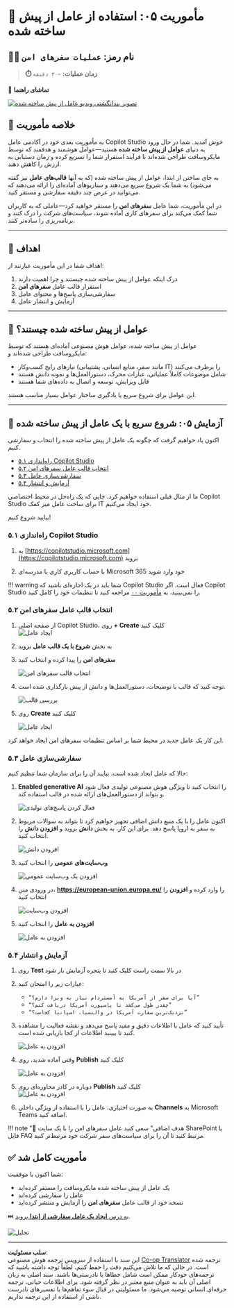 <!--
CO_OP_TRANSLATOR_METADATA:
{
  "original_hash": "8e2c64a7f9303e58329ec8bb468c80b4",
  "translation_date": "2025-10-21T18:48:08+00:00",
  "source_file": "docs/recruit/05-using-prebuilt-agents/README.md",
  "language_code": "fa"
}
-->
# 🧰 مأموریت ۰۵: استفاده از عامل از پیش ساخته شده  

## 🕵️‍♂️ نام رمز: `عملیات سفرهای امن`

> **⏱️ زمان عملیات:** `~۳۰ دقیقه`

🎥 **تماشای راهنما**

[![تصویر بندانگشتی ویدیو عامل از پیش ساخته شده](../../../../../translated_images/video-thumbnail.234ee62d2e4e837a7401776b5f092e5d5819f46a2e2859a92654b38f1381789f.fa.jpg)](https://www.youtube.com/watch?v=NmXsx8WjWuM "تماشای راهنما در یوتیوب")

## 🎯 خلاصه مأموریت

به مأموریت بعدی خود در آکادمی عامل Copilot Studio خوش آمدید. شما در حال ورود به دنیای **عوامل از پیش ساخته شده** هستید—عوامل هوشمند و هدفمند که توسط مایکروسافت طراحی شده‌اند تا فرآیند استقرار شما را تسریع کرده و زمان دستیابی به ارزش را کاهش دهند.

به جای ساختن از ابتدا، عوامل از پیش ساخته شده (که به آنها **قالب‌های عامل** نیز گفته می‌شود) به شما یک شروع سریع می‌دهند و سناریوهای آماده‌ای را ارائه می‌دهند که می‌توانید در عرض چند دقیقه سفارشی و مستقر کنید.

در این مأموریت، شما عامل **سفرهای امن** را مستقر خواهید کرد—عاملی که به کاربران شما کمک می‌کند برای سفرهای کاری آماده شوند، سیاست‌های شرکت را درک کنند و برنامه‌ریزی را ساده‌تر کنند.

---

## 🧭 اهداف

اهداف شما در این مأموریت عبارتند از:

1. درک اینکه عوامل از پیش ساخته شده چیستند و چرا اهمیت دارند  
1. استقرار قالب عامل **سفرهای امن**  
1. سفارشی‌سازی پاسخ‌ها و محتوای عامل  
1. آزمایش و انتشار عامل  

---

## 🧠 عوامل از پیش ساخته شده چیستند؟

عوامل از پیش ساخته شده، عوامل هوش مصنوعی آماده‌ای هستند که توسط مایکروسافت طراحی شده‌اند و:

- نیازهای رایج کسب‌وکار (مانند سفر، منابع انسانی، پشتیبانی IT) را برطرف می‌کنند  
- شامل موضوعات کاملاً عملیاتی، عبارات محرک، دستورالعمل‌ها و نمونه دانش هستند  
- قابل ویرایش، توسعه و اتصال به داده‌های شما هستند  

این عوامل برای شروع سریع یا یادگیری ساختار عوامل بسیار مناسب هستند.

---

## 🧪 آزمایش ۰۵: شروع سریع با یک عامل از پیش ساخته شده

اکنون یاد خواهیم گرفت که چگونه یک عامل از پیش ساخته شده را انتخاب و سفارشی کنیم.

- [۵.۱ راه‌اندازی Copilot Studio](../../../../../docs/recruit/05-using-prebuilt-agents)
- [۵.۲ انتخاب قالب عامل سفرهای امن](../../../../../docs/recruit/05-using-prebuilt-agents)
- [۵.۳ سفارشی‌سازی عامل](../../../../../docs/recruit/05-using-prebuilt-agents)
- [۵.۴ آزمایش و انتشار](../../../../../docs/recruit/05-using-prebuilt-agents)

ما از مثال قبلی استفاده خواهیم کرد، جایی که یک راه‌حل در محیط اختصاصی Copilot Studio برای ساخت عامل میز کمک IT خود ایجاد می‌کنیم.

بیایید شروع کنیم!

### ۵.۱ راه‌اندازی Copilot Studio

1. به [https://copilotstudio.microsoft.com](https://copilotstudio.microsoft.com) بروید  

1. با حساب کاربری کاری یا مدرسه‌ای Microsoft 365 خود وارد شوید  

!!! warning
    شما باید در یک اجاره‌ای باشید که Copilot Studio فعال است. اگر Copilot Studio را نمی‌بینید، به [مأموریت ۰۰](../00-course-setup/README.md) مراجعه کنید تا تنظیمات خود را کامل کنید.

### ۵.۲ انتخاب قالب عامل سفرهای امن

1. از صفحه اصلی Copilot Studio، روی **+ Create** کلیک کنید  
    ![ایجاد عامل](../../../../../translated_images/create.ef22dd3e758823e9f17d69ef07c7db6fef8cbc00dd944ac65842bd3bd9f16efd.fa.png)

1. به بخش **شروع با یک قالب عامل** بروید  

1. **سفرهای امن** را پیدا کرده و انتخاب کنید  

    ![انتخاب قالب سفرهای امن](../../../../../translated_images/choose_template.01c90e72076da7f14a9c93120dec6932b57a109a506823dd3b195d8f610afb07.fa.png)

1. توجه کنید که قالب با توضیحات، دستورالعمل‌ها و دانش از پیش بارگذاری شده است.  

    ![بررسی قالب](../../../../../translated_images/template-setup.0b2f5a8dd8c3e7e305d24461df3065a4ec435d3300df75287891830a9b91b974.fa.png)

1. روی **Create** کلیک کنید  

    ![ایجاد عامل](../../../../../translated_images/create-agent-setup.3383d353508b5e33593bd2961c1fbea29568a49868356844ab4cffdad584a655.fa.png)

این کار یک عامل جدید در محیط شما بر اساس تنظیمات سفرهای امن ایجاد خواهد کرد.

### ۵.۳ سفارشی‌سازی عامل

حالا که عامل ایجاد شده است، بیایید آن را برای سازمان شما تنظیم کنیم:

1. **Enabled generative AI** را انتخاب کنید تا ویژگی هوش مصنوعی تولیدی فعال شود و بتواند از دستورالعمل‌های ارائه شده در قالب استفاده کند.  

    ![فعال کردن پاسخ‌های تولیدی](../../../../../translated_images/gen-answers.7e91d692123771a60b0b944956472a1323857f61ffa2c32231f12eeb9bec341c.fa.png)

1. اکنون عامل را با یک منبع دانش اضافی تجهیز خواهیم کرد تا بتواند به سوالات مربوط به سفر به اروپا پاسخ دهد. برای این کار، به بخش **دانش** بروید و **افزودن دانش** را انتخاب کنید.  

    ![افزودن دانش](../../../../../translated_images/knowledge.d85f70ad6cffe8700b2f33f76633c1c37ce45a960a33e42b3b48eca2759449b5.fa.png)

1. **وب‌سایت‌های عمومی** را انتخاب کنید  

    ![افزودن یک وب‌سایت عمومی](../../../../../translated_images/public-website.cb547b2284c409058bbe7e0a46e503f2368911b0781eec530b9ae63cd174e0b9.fa.png)

1. در ورودی متن، **<https://european-union.europa.eu/>** را وارد کرده و **افزودن** را انتخاب کنید  

    ![افزودن وب‌سایت](../../../../../translated_images/paste-add.bb80b0f0f9bcd47dfbf00ebcb0a5386fa892be795c2eee74a8348c0d2a6ab5ae.fa.png)

1. **افزودن به عامل** را انتخاب کنید  

    ![افزودن به عامل](../../../../../translated_images/add-to-agent.f139c87c5a79ddaa1eef244a93f76c6451c1374dbbf189c23ce24c49a65d6073.fa.png)

### ۵.۴ آزمایش و انتشار

1. روی **Test** در بالا سمت راست کلیک کنید تا پنجره آزمایش باز شود  

1. عبارات زیر را امتحان کنید:

    - `“آیا برای سفر از آمریکا به آمستردام نیاز به ویزا دارم؟”`
    - `“چقدر طول می‌کشد تا پاسپورت آمریکا دریافت کنم؟”`
    - `“نزدیک‌ترین سفارت آمریکا در والنسیا، اسپانیا کجاست؟”`

1. تأیید کنید که عامل با اطلاعات دقیق و مفید پاسخ می‌دهد و نقشه فعالیت را مشاهده کنید تا ببینید اطلاعات از کجا بازیابی شده است.  

    ![افزودن به عامل](../../../../../translated_images/response-passport.e91b05c561f49cf5edbbdc6d7a61fffdcc4ad3d413bd17b09cca3f521a578be8.fa.png)

1. وقتی آماده شدید، روی **Publish** کلیک کنید  

    ![افزودن به عامل](../../../../../translated_images/publish-1.0685cfdf10e365ee58a8d0160c5bab81aef8fa5fbd2eb65535d568f611532637.fa.png)

1. دوباره در کادر محاوره‌ای روی **Publish** کلیک کنید  
    ![افزودن به عامل](../../../../../translated_images/publish-2.9c3964d72347088eeaaf8c137921d5b67c9962bce0ad067f89e8999f75299aa2.fa.png)

1. به صورت اختیاری، عامل را با استفاده از ویژگی داخلی **Channels** به Microsoft Teams اضافه کنید.

!!! note "🧳 هدف اضافی"
    سعی کنید عامل سفرهای امن را با یک سایت SharePoint یا فایل FAQ مرتبط کنید تا آن را برای سیاست‌های سفر شرکت خود مرتبط‌تر کنید.

## ✅ مأموریت کامل شد

شما اکنون با موفقیت:

- یک عامل از پیش ساخته شده مایکروسافت را مستقر کرده‌اید  
- عامل را سفارشی کرده‌اید  
- نسخه خود از قالب عامل **سفرهای امن** را آزمایش و منتشر کرده‌اید  

⏭️ [به درس **ایجاد یک عامل سفارشی از ابتدا** بروید](../06-create-agent-from-conversation/README.md).

<!-- markdownlint-disable-next-line MD033 -->
<img src="https://m365-visitor-stats.azurewebsites.net/agent-academy/recruit/05-using-prebuilt-agents" alt="تحلیل" />

---

**سلب مسئولیت**:  
این سند با استفاده از سرویس ترجمه هوش مصنوعی [Co-op Translator](https://github.com/Azure/co-op-translator) ترجمه شده است. در حالی که ما تلاش می‌کنیم دقت را حفظ کنیم، لطفاً توجه داشته باشید که ترجمه‌های خودکار ممکن است شامل خطاها یا نادرستی‌ها باشند. سند اصلی به زبان اصلی آن باید به عنوان منبع معتبر در نظر گرفته شود. برای اطلاعات حیاتی، ترجمه حرفه‌ای انسانی توصیه می‌شود. ما مسئولیتی در قبال سوء تفاهم‌ها یا تفسیرهای نادرست ناشی از استفاده از این ترجمه نداریم.